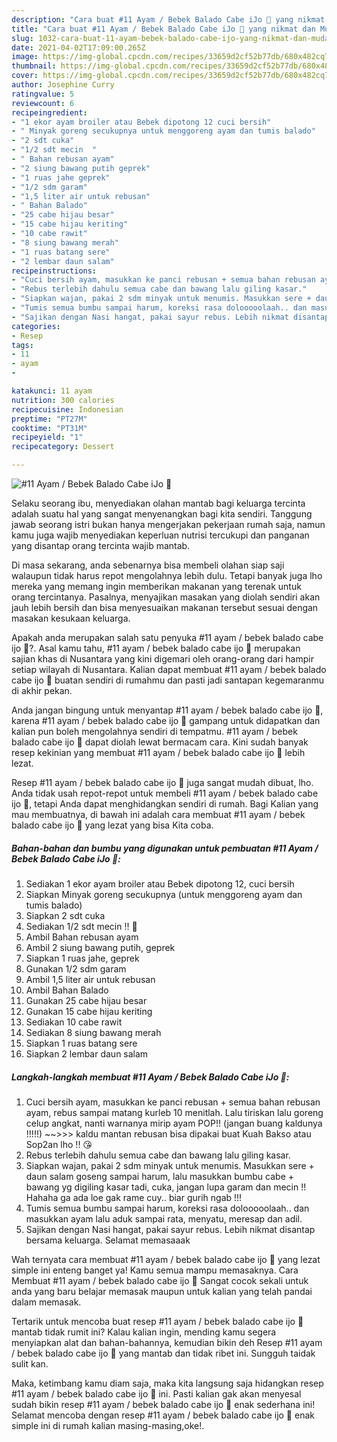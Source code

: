 ```yaml
---
description: "Cara buat #11 Ayam / Bebek Balado Cabe iJo 🥰 yang nikmat dan Mudah Dibuat"
title: "Cara buat #11 Ayam / Bebek Balado Cabe iJo 🥰 yang nikmat dan Mudah Dibuat"
slug: 1032-cara-buat-11-ayam-bebek-balado-cabe-ijo-yang-nikmat-dan-mudah-dibuat
date: 2021-04-02T17:09:00.265Z
image: https://img-global.cpcdn.com/recipes/33659d2cf52b77db/680x482cq70/11-ayam-bebek-balado-cabe-ijo-🥰-foto-resep-utama.jpg
thumbnail: https://img-global.cpcdn.com/recipes/33659d2cf52b77db/680x482cq70/11-ayam-bebek-balado-cabe-ijo-🥰-foto-resep-utama.jpg
cover: https://img-global.cpcdn.com/recipes/33659d2cf52b77db/680x482cq70/11-ayam-bebek-balado-cabe-ijo-🥰-foto-resep-utama.jpg
author: Josephine Curry
ratingvalue: 5
reviewcount: 6
recipeingredient:
- "1 ekor ayam broiler atau Bebek dipotong 12 cuci bersih"
- " Minyak goreng secukupnya untuk menggoreng ayam dan tumis balado"
- "2 sdt cuka"
- "1/2 sdt mecin  "
- " Bahan rebusan ayam"
- "2 siung bawang putih geprek"
- "1 ruas jahe geprek"
- "1/2 sdm garam"
- "1,5 liter air untuk rebusan"
- " Bahan Balado"
- "25 cabe hijau besar"
- "15 cabe hijau keriting"
- "10 cabe rawit"
- "8 siung bawang merah"
- "1 ruas batang sere"
- "2 lembar daun salam"
recipeinstructions:
- "Cuci bersih ayam, masukkan ke panci rebusan + semua bahan rebusan ayam, rebus sampai matang kurleb 10 menitlah. Lalu tiriskan lalu goreng celup angkat, nanti warnanya mirip ayam POP!! (jangan buang kaldunya !!!!!) ~~&gt;&gt;&gt; kaldu mantan rebusan bisa dipakai buat Kuah Bakso atau Sop2an lho !! 😘"
- "Rebus terlebih dahulu semua cabe dan bawang lalu giling kasar."
- "Siapkan wajan, pakai 2 sdm minyak untuk menumis. Masukkan sere + daun salam goseng sampai harum, lalu masukkan bumbu cabe + bawang yg digiling kasar tadi, cuka, jangan lupa garam dan mecin !! Hahaha ga ada loe gak rame cuy.. biar gurih ngab !!!"
- "Tumis semua bumbu sampai harum, koreksi rasa dolooooolaah.. dan masukkan ayam lalu aduk sampai rata, menyatu, meresap dan adil."
- "Sajikan dengan Nasi hangat, pakai sayur rebus. Lebih nikmat disantap bersama keluarga. Selamat memasaaak"
categories:
- Resep
tags:
- 11
- ayam
- 

katakunci: 11 ayam  
nutrition: 300 calories
recipecuisine: Indonesian
preptime: "PT27M"
cooktime: "PT31M"
recipeyield: "1"
recipecategory: Dessert

---
```



![#11 Ayam / Bebek Balado Cabe iJo 🥰](https://img-global.cpcdn.com/recipes/33659d2cf52b77db/680x482cq70/11-ayam-bebek-balado-cabe-ijo-🥰-foto-resep-utama.jpg)

Selaku seorang ibu, menyediakan olahan mantab bagi keluarga tercinta adalah suatu hal yang sangat menyenangkan bagi kita sendiri. Tanggung jawab seorang istri bukan hanya mengerjakan pekerjaan rumah saja, namun kamu juga wajib menyediakan keperluan nutrisi tercukupi dan panganan yang disantap orang tercinta wajib mantab.

Di masa  sekarang, anda sebenarnya bisa membeli olahan siap saji walaupun tidak harus repot mengolahnya lebih dulu. Tetapi banyak juga lho mereka yang memang ingin memberikan makanan yang terenak untuk orang tercintanya. Pasalnya, menyajikan masakan yang diolah sendiri akan jauh lebih bersih dan bisa menyesuaikan makanan tersebut sesuai dengan masakan kesukaan keluarga. 



Apakah anda merupakan salah satu penyuka #11 ayam / bebek balado cabe ijo 🥰?. Asal kamu tahu, #11 ayam / bebek balado cabe ijo 🥰 merupakan sajian khas di Nusantara yang kini digemari oleh orang-orang dari hampir setiap wilayah di Nusantara. Kalian dapat membuat #11 ayam / bebek balado cabe ijo 🥰 buatan sendiri di rumahmu dan pasti jadi santapan kegemaranmu di akhir pekan.

Anda jangan bingung untuk menyantap #11 ayam / bebek balado cabe ijo 🥰, karena #11 ayam / bebek balado cabe ijo 🥰 gampang untuk didapatkan dan kalian pun boleh mengolahnya sendiri di tempatmu. #11 ayam / bebek balado cabe ijo 🥰 dapat diolah lewat bermacam cara. Kini sudah banyak resep kekinian yang membuat #11 ayam / bebek balado cabe ijo 🥰 lebih lezat.

Resep #11 ayam / bebek balado cabe ijo 🥰 juga sangat mudah dibuat, lho. Anda tidak usah repot-repot untuk membeli #11 ayam / bebek balado cabe ijo 🥰, tetapi Anda dapat menghidangkan sendiri di rumah. Bagi Kalian yang mau membuatnya, di bawah ini adalah cara membuat #11 ayam / bebek balado cabe ijo 🥰 yang lezat yang bisa Kita coba.

<!--inarticleads1-->

##### Bahan-bahan dan bumbu yang digunakan untuk pembuatan #11 Ayam / Bebek Balado Cabe iJo 🥰:

1. Sediakan 1 ekor ayam broiler atau Bebek dipotong 12, cuci bersih
1. Siapkan  Minyak goreng secukupnya (untuk menggoreng ayam dan tumis balado)
1. Siapkan 2 sdt cuka
1. Sediakan 1/2 sdt mecin !! 🥰
1. Ambil  Bahan rebusan ayam
1. Ambil 2 siung bawang putih, geprek
1. Siapkan 1 ruas jahe, geprek
1. Gunakan 1/2 sdm garam
1. Ambil 1,5 liter air untuk rebusan
1. Ambil  Bahan Balado
1. Gunakan 25 cabe hijau besar
1. Gunakan 15 cabe hijau keriting
1. Sediakan 10 cabe rawit
1. Sediakan 8 siung bawang merah
1. Siapkan 1 ruas batang sere
1. Siapkan 2 lembar daun salam




<!--inarticleads2-->

##### Langkah-langkah membuat #11 Ayam / Bebek Balado Cabe iJo 🥰:

1. Cuci bersih ayam, masukkan ke panci rebusan + semua bahan rebusan ayam, rebus sampai matang kurleb 10 menitlah. Lalu tiriskan lalu goreng celup angkat, nanti warnanya mirip ayam POP!! (jangan buang kaldunya !!!!!) ~~&gt;&gt;&gt; kaldu mantan rebusan bisa dipakai buat Kuah Bakso atau Sop2an lho !! 😘
1. Rebus terlebih dahulu semua cabe dan bawang lalu giling kasar.
1. Siapkan wajan, pakai 2 sdm minyak untuk menumis. Masukkan sere + daun salam goseng sampai harum, lalu masukkan bumbu cabe + bawang yg digiling kasar tadi, cuka, jangan lupa garam dan mecin !! Hahaha ga ada loe gak rame cuy.. biar gurih ngab !!!
1. Tumis semua bumbu sampai harum, koreksi rasa dolooooolaah.. dan masukkan ayam lalu aduk sampai rata, menyatu, meresap dan adil.
1. Sajikan dengan Nasi hangat, pakai sayur rebus. Lebih nikmat disantap bersama keluarga. Selamat memasaaak




Wah ternyata cara membuat #11 ayam / bebek balado cabe ijo 🥰 yang lezat simple ini enteng banget ya! Kamu semua mampu memasaknya. Cara Membuat #11 ayam / bebek balado cabe ijo 🥰 Sangat cocok sekali untuk anda yang baru belajar memasak maupun untuk kalian yang telah pandai dalam memasak.

Tertarik untuk mencoba buat resep #11 ayam / bebek balado cabe ijo 🥰 mantab tidak rumit ini? Kalau kalian ingin, mending kamu segera menyiapkan alat dan bahan-bahannya, kemudian bikin deh Resep #11 ayam / bebek balado cabe ijo 🥰 yang mantab dan tidak ribet ini. Sungguh taidak sulit kan. 

Maka, ketimbang kamu diam saja, maka kita langsung saja hidangkan resep #11 ayam / bebek balado cabe ijo 🥰 ini. Pasti kalian gak akan menyesal sudah bikin resep #11 ayam / bebek balado cabe ijo 🥰 enak sederhana ini! Selamat mencoba dengan resep #11 ayam / bebek balado cabe ijo 🥰 enak simple ini di rumah kalian masing-masing,oke!.

